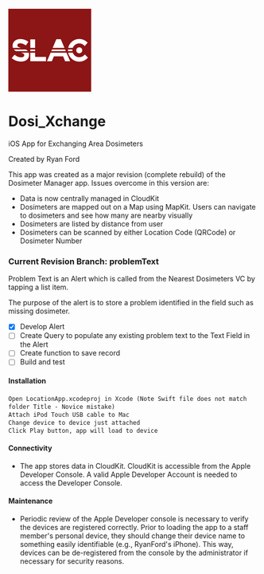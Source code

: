 

![Logo](/Images/Logo.png)




# Dosi_Xchange
iOS App for Exchanging Area Dosimeters

Created by Ryan Ford

This app was created as a major revision (complete rebuild) of the Dosimeter Manager app.  Issues overcome in this version are:
* Data is now centrally managed in CloudKit
* Dosimeters are mapped out on a Map using MapKit.  Users can navigate to dosimeters and see how many are nearby visually
* Dosimeters are listed by distance from user
* Dosimeters can be scanned by either Location Code (QRCode) or Dosimeter Number


### Current Revision Branch:  problemText

Problem Text is an Alert which is called from the Nearest Dosimeters VC by tapping a list item.

The purpose of the alert is to store a problem identified in the field such as missing dosimeter.

- [X] Develop Alert
- [ ] Create Query to populate any existing problem text to the Text Field in the Alert
- [ ] Create function to save record
- [ ] Build and test

#### Installation

```
Open LocationApp.xcodeproj in Xcode (Note Swift file does not match folder Title - Novice mistake)
Attach iPod Touch USB cable to Mac
Change device to device just attached
Click Play button, app will load to device
```
#### Connectivity

* The app stores data in CloudKit.  CloudKit is accessible from the Apple Developer Console.  A valid Apple Developer Account is needed to access the Developer Console.

#### Maintenance

* Periodic review of the Apple Developer console is necessary to verify the devices are registered correctly.  Prior to loading the app to a staff member's personal device, they should change their device name to something easily identifiable (e.g., RyanFord's iPhone).  This way, devices can be de-registered from the console by the administrator if necessary for security reasons.



